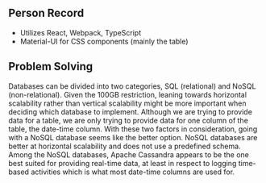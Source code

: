 ## Person Record
- Utilizes React, Webpack, TypeScript
- Material-UI for CSS components (mainly the table)

## Problem Solving
Databases can be divided into two categories, SQL (relational) and NoSQL (non-relational). Given the 100GB restriction, leaning towards horizontal scalability rather than vertical scalability might be more important when deciding which database to implement. Although we are trying to provide data for a table, we are only trying to provide data for one column of the table, the date-time column. With these two factors in consideration, going with a NoSQL database seems like the better option. NoSQL databases are better at horizontal scalability and does not use a predefined schema. Among the NoSQL databases, Apache Cassandra appears to be the one best suited for providing real-time data, at least in respect to logging time-based activities which is what most date-time columns are used for.

